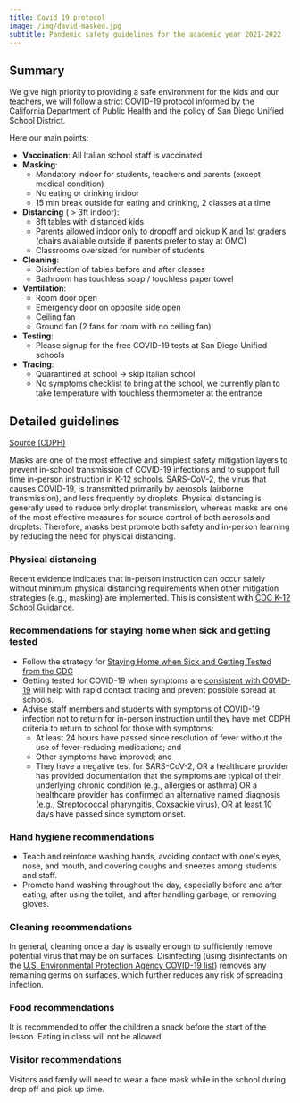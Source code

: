 ```yaml
---
title: Covid 19 protocol
image: /img/david-masked.jpg
subtitle: Pandemic safety guidelines for the academic year 2021-2022
---
```


## Summary

We give high priority to providing a safe environment for the kids and our teachers,
we will follow a strict COVID-19 protocol informed by the California Department of Public Health
and the policy of San Diego Unified School District.

Here our main points:

* **Vaccination**: All Italian school staff is vaccinated
* **Masking**:
	* Mandatory indoor for students, teachers and parents (except medical condition)
	* No eating or drinking indoor
	* 15 min break outside for eating and drinking, 2 classes at a time
* **Distancing** ( > 3ft indoor):
	* 8ft tables with distanced kids
	* Parents allowed indoor only to dropoff and pickup K and 1st graders (chairs available outside if parents prefer to stay at OMC)
	* Classrooms oversized for number of students
* **Cleaning**:
	* Disinfection of tables before and after classes
	* Bathroom has touchless soap / touchless paper towel
* **Ventilation**:
	* Room door open
	* Emergency door on opposite side open
	* Ceiling fan
	* Ground fan (2 fans for room with no ceiling fan)
* **Testing**:
	* Please signup for the free COVID-19 tests at San Diego Unified schools
* **Tracing**:
	* Quarantined at school -> skip Italian school
	* No symptoms checklist to bring at the school, we currently plan to take temperature with touchless thermometer at the entrance

## Detailed guidelines

[Source (CDPH)](https://www.cdph.ca.gov/Programs/CID/DCDC/Pages/COVID-19/K-12-Guidance-2021-22-School-Year.aspx)

Masks are one of the most effective and simplest safety mitigation layers to prevent in-school transmission of COVID-19 infections and to support full time in-person instruction in K-12 schools. SARS-CoV-2, the virus that causes COVID-19, is transmitted primarily by aerosols (airborne transmission), and less frequently by droplets. Physical distancing is generally used to reduce only droplet transmission, whereas masks are one of the most effective measures for source control of both aerosols and droplets. Therefore, masks best promote both safety and in-person learning by reducing the need for physical distancing. 

### Physical distancing 

Recent evidence indicates that in-person instruction can occur safely without minimum physical distancing requirements when other mitigation strategies (e.g., masking) are implemented.  This is consistent with [CDC K-12 School Guidance](https://www.cdc.gov/coronavirus/2019-ncov/community/schools-childcare/k-12-guidance.html).

### Recommendations for staying home when sick and getting tested

* Follow the strategy for [Staying Home when Sick and Getting Tested from the CDC](https://www.cdc.gov/coronavirus/2019-ncov/community/schools-childcare/k-12-guidance.html#anchor_1625661984621)
* Getting tested for COVID-19 when symptoms are [consistent with COVID-19](https://www.cdc.gov/coronavirus/2019-ncov/symptoms-testing/symptoms.html) will help with rapid contact tracing and prevent possible spread at schools.
* Advise staff members and students with symptoms of COVID-19 infection not to return for in-person instruction until they have met CDPH criteria to return to school for those with symptoms:
    - At least 24 hours have passed since resolution of fever without the use of fever-reducing medications; and
    - Other symptoms have improved; and
    - They have a negative test for SARS-CoV-2, OR a healthcare provider has provided documentation that the symptoms are typical of their underlying chronic condition (e.g., allergies or asthma) OR a healthcare provider has confirmed an alternative named diagnosis (e.g., Streptococcal pharyngitis, Coxsackie virus), OR at least 10 days have passed since symptom onset.

### Hand hygiene recommendations

* Teach and reinforce washing hands, avoiding contact with one's eyes, nose, and mouth, and covering coughs and sneezes among students and staff.
* Promote hand washing throughout the day, especially before and after eating, after using the toilet, and after handling garbage, or removing gloves.

### Cleaning recommendations

In general, cleaning once a day is usually enough to sufficiently remove potential virus that may be on surfaces. Disinfecting (using disinfectants on the [U.S. Environmental Protection Agency COVID-19 list](https://www.epa.gov/coronavirus/about-list-n-disinfectants-coronavirus-covid-19-0)) removes any remaining germs on surfaces, which further reduces any risk of spreading infection.

### Food recommendations

It is recommended to offer the children a snack before the start of the lesson. Eating in class will not be allowed.

### Visitor recommendations

Visitors and family will need to wear a face mask while in the school during drop off and pick up time.
